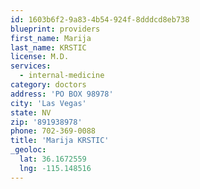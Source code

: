 ```yaml
---
id: 1603b6f2-9a83-4b54-924f-8dddcd8eb738
blueprint: providers
first_name: Marija
last_name: KRSTIC
license: M.D.
services:
  - internal-medicine
category: doctors
address: 'PO BOX 98978'
city: 'Las Vegas'
state: NV
zip: '891938978'
phone: 702-369-0088
title: 'Marija KRSTIC'
_geoloc:
  lat: 36.1672559
  lng: -115.148516
---
```

